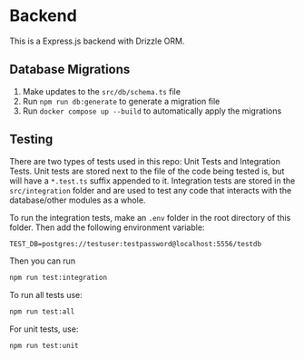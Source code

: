 # Backend

This is a Express.js backend with Drizzle ORM.

## Database Migrations

1. Make updates to the `src/db/schema.ts` file
2. Run `npm run db:generate` to generate a migration file
3. Run `docker compose up --build` to automatically apply the migrations

## Testing

There are two types of tests used in this repo: Unit Tests and Integration Tests. Unit tests
are stored next to the file of the code being tested is, but will have a `*.test.ts` suffix appended
to it. Integration tests are stored in the `src/integration` folder and are used to test any
code that interacts with the database/other modules as a whole.

To run the integration tests, make an `.env` folder in the root directory of this folder. Then add the
following environment variable:

```txt
TEST_DB=postgres://testuser:testpassword@localhost:5556/testdb
```

Then you can run

```txt
npm run test:integration
```

To run all tests use:

```txt
npm run test:all
```

For unit tests, use:

```txt
npm run test:unit
```

